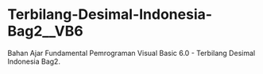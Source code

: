 # Terbilang-Desimal-Indonesia-Bag2__VB6
Bahan Ajar Fundamental Pemrograman Visual Basic 6.0 - Terbilang Desimal Indonesia Bag2.
